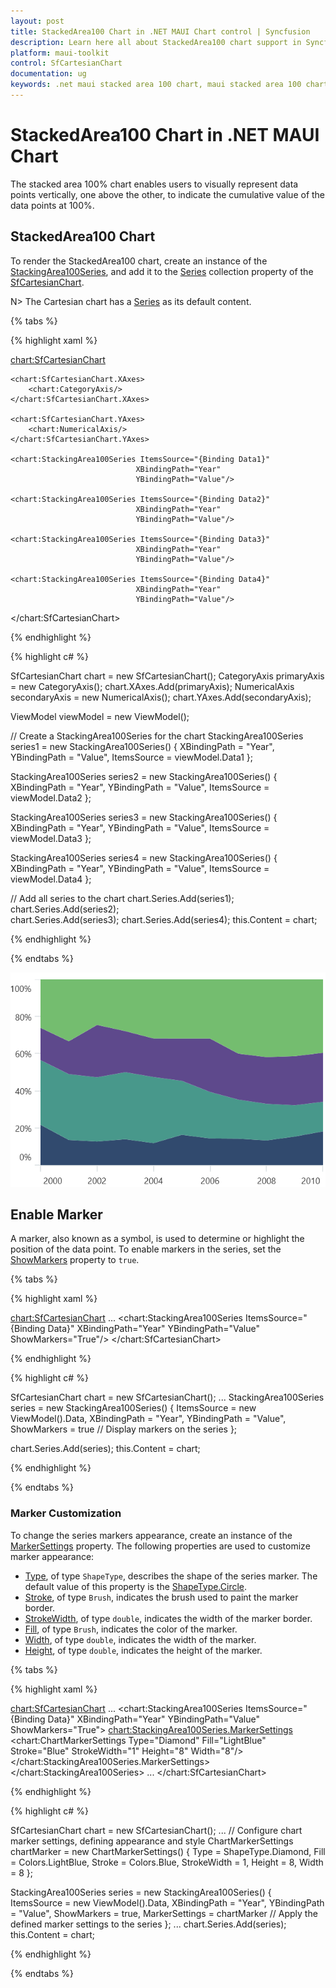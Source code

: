 ```yaml
---
layout: post
title: StackedArea100 Chart in .NET MAUI Chart control | Syncfusion
description: Learn here all about StackedArea100 chart support in Syncfusion® .NET MAUI Chart (SfCartesianChart) control.
platform: maui-toolkit
control: SfCartesianChart
documentation: ug
keywords: .net maui stacked area 100 chart, maui stacked area 100 chart, stacked area 100 chart customization .net maui, syncfusion maui stacked area 100 chart, cartesian stacked area 100 chart maui, .net maui chart stacked area 100 visualization, .net maui 100% stacked area chart.
---
```


# StackedArea100 Chart in .NET MAUI Chart

The stacked area 100% chart enables users to visually represent data points vertically, one above the other, to indicate the cumulative value of the data points at 100%.

## StackedArea100 Chart

To render the StackedArea100 chart, create an instance of the [StackingArea100Series](https://help.syncfusion.com/cr/maui-toolkit/Syncfusion.Maui.Toolkit.Charts.StackingArea100Series.html), and add it to the [Series](https://help.syncfusion.com/cr/maui-toolkit/Syncfusion.Maui.Toolkit.Charts.SfCartesianChart.html#Syncfusion_Maui_Toolkit_Charts_SfCartesianChart_Series) collection property of the [SfCartesianChart](https://help.syncfusion.com/cr/maui-toolkit/Syncfusion.Maui.Toolkit.Charts.SfCartesianChart.html).

N> The Cartesian chart has a [Series](https://help.syncfusion.com/cr/maui-toolkit/Syncfusion.Maui.Toolkit.Charts.SfCartesianChart.html#Syncfusion_Maui_Toolkit_Charts_SfCartesianChart_Series) as its default content.

{% tabs %}

{% highlight xaml %}

<chart:SfCartesianChart>

    <chart:SfCartesianChart.XAxes>
        <chart:CategoryAxis/>
    </chart:SfCartesianChart.XAxes>

    <chart:SfCartesianChart.YAxes>
        <chart:NumericalAxis/>
    </chart:SfCartesianChart.YAxes>   

    <chart:StackingArea100Series ItemsSource="{Binding Data1}"
                                XBindingPath="Year"
                                YBindingPath="Value"/>        

    <chart:StackingArea100Series ItemsSource="{Binding Data2}"
                                XBindingPath="Year"
                                YBindingPath="Value"/>         

    <chart:StackingArea100Series ItemsSource="{Binding Data3}"
                                XBindingPath="Year"
                                YBindingPath="Value"/>         

    <chart:StackingArea100Series ItemsSource="{Binding Data4}"
                                XBindingPath="Year"
                                YBindingPath="Value"/>         

</chart:SfCartesianChart>

{% endhighlight %}

{% highlight c# %}

SfCartesianChart chart = new SfCartesianChart();
CategoryAxis primaryAxis = new CategoryAxis();
chart.XAxes.Add(primaryAxis);
NumericalAxis secondaryAxis = new NumericalAxis();
chart.YAxes.Add(secondaryAxis);

ViewModel viewModel = new ViewModel();

// Create a StackingArea100Series for the chart
StackingArea100Series series1 = new StackingArea100Series()
{
    XBindingPath = "Year",
    YBindingPath = "Value",
    ItemsSource = viewModel.Data1
};

StackingArea100Series series2 = new StackingArea100Series()
{
    XBindingPath = "Year",
    YBindingPath = "Value",
    ItemsSource = viewModel.Data2
};

StackingArea100Series series3 = new StackingArea100Series()
{
    XBindingPath = "Year",
    YBindingPath = "Value",
    ItemsSource = viewModel.Data3
};

StackingArea100Series series4 = new StackingArea100Series()
{
    XBindingPath = "Year",
    YBindingPath = "Value",
    ItemsSource = viewModel.Data4
};

// Add all series to the chart
chart.Series.Add(series1);
chart.Series.Add(series2);     
chart.Series.Add(series3); 
chart.Series.Add(series4);
this.Content = chart;

{% endhighlight %}

{% endtabs %}

![Stacking Area 100 Chart in .NET MAUI Cartesian Charts](chart-types-images/net-maui-cartesian-charts-stacked-area-100-chart.png)

## Enable Marker

A marker, also known as a symbol, is used to determine or highlight the position of the data point. To enable markers in the series, set the [ShowMarkers](https://help.syncfusion.com/cr/maui-toolkit/Syncfusion.Maui.Toolkit.Charts.StackingAreaSeries.html#Syncfusion_Maui_Toolkit_Charts_StackingAreaSeries_ShowMarkers) property to `true`.

{% tabs %}

{% highlight xaml %}

<chart:SfCartesianChart>
    ...
    <chart:StackingArea100Series ItemsSource="{Binding Data}"
                                 XBindingPath="Year"
                                 YBindingPath="Value"
                                 ShowMarkers="True"/>
</chart:SfCartesianChart>

{% endhighlight %}

{% highlight c# %}

SfCartesianChart chart = new SfCartesianChart();
...
StackingArea100Series series = new StackingArea100Series()
{
    ItemsSource = new ViewModel().Data,
    XBindingPath = "Year",
    YBindingPath = "Value",
    ShowMarkers = true // Display markers on the series
};

chart.Series.Add(series);
this.Content = chart;

{% endhighlight %}

{% endtabs %}

### Marker Customization

To change the series markers appearance, create an instance of the [MarkerSettings](https://help.syncfusion.com/cr/maui-toolkit/Syncfusion.Maui.Toolkit.Charts.StackingAreaSeries.html#Syncfusion_Maui_Toolkit_Charts_StackingAreaSeries_MarkerSettings) property. The following properties are used to customize marker appearance:

* [Type](https://help.syncfusion.com/cr/maui-toolkit/Syncfusion.Maui.Toolkit.Charts.ChartMarkerSettings.html#Syncfusion_Maui_Toolkit_Charts_ChartMarkerSettings_Type), of type `ShapeType`, describes the shape of the series marker. The default value of this property is the [ShapeType.Circle](https://help.syncfusion.com/cr/maui-toolkit/Syncfusion.Maui.Toolkit.Charts.ShapeType.html#Syncfusion_Maui_Toolkit_Charts_ShapeType_Circle).
* [Stroke](https://help.syncfusion.com/cr/maui-toolkit/Syncfusion.Maui.Toolkit.Charts.ChartMarkerSettings.html#Syncfusion_Maui_Toolkit_Charts_ChartMarkerSettings_Stroke), of type `Brush`, indicates the brush used to paint the marker border.
* [StrokeWidth](https://help.syncfusion.com/cr/maui-toolkit/Syncfusion.Maui.Toolkit.Charts.ChartMarkerSettings.html#Syncfusion_Maui_Toolkit_Charts_ChartMarkerSettings_StrokeWidth), of type `double`, indicates the width of the marker border.
* [Fill](https://help.syncfusion.com/cr/maui-toolkit/Syncfusion.Maui.Toolkit.Charts.ChartMarkerSettings.html#Syncfusion_Maui_Toolkit_Charts_ChartMarkerSettings_Fill), of type `Brush`, indicates the color of the marker.
* [Width](https://help.syncfusion.com/cr/maui-toolkit/Syncfusion.Maui.Toolkit.Charts.ChartMarkerSettings.html#Syncfusion_Maui_Toolkit_Charts_ChartMarkerSettings_Width), of type `double`, indicates the width of the marker.
* [Height](https://help.syncfusion.com/cr/maui-toolkit/Syncfusion.Maui.Toolkit.Charts.ChartMarkerSettings.html#Syncfusion_Maui_Toolkit_Charts_ChartMarkerSettings_Height), of type `double`, indicates the height of the marker.

{% tabs %}

{% highlight xaml %}

<chart:SfCartesianChart>
    ...
    <chart:StackingArea100Series ItemsSource="{Binding Data}"
                                 XBindingPath="Year"
                                 YBindingPath="Value"
                                 ShowMarkers="True">
        <chart:StackingArea100Series.MarkerSettings>
            <chart:ChartMarkerSettings Type="Diamond"
                                       Fill="LightBlue"
                                       Stroke="Blue"
                                       StrokeWidth="1"
                                       Height="8"
                                       Width="8"/>
        </chart:StackingArea100Series.MarkerSettings>
    </chart:StackingArea100Series>
    ...
</chart:SfCartesianChart>

{% endhighlight %}

{% highlight c# %}

SfCartesianChart chart = new SfCartesianChart();
...
// Configure chart marker settings, defining appearance and style
ChartMarkerSettings chartMarker = new ChartMarkerSettings()
{
    Type = ShapeType.Diamond,
    Fill = Colors.LightBlue,
    Stroke = Colors.Blue,
    StrokeWidth = 1,
    Height = 8,
    Width = 8
};

StackingArea100Series series = new StackingArea100Series()
{
    ItemsSource = new ViewModel().Data,
    XBindingPath = "Year",
    YBindingPath = "Value",
    ShowMarkers = true,
    MarkerSettings = chartMarker  // Apply the defined marker settings to the series
};
...
chart.Series.Add(series);
this.Content = chart;

{% endhighlight %}

{% endtabs %}